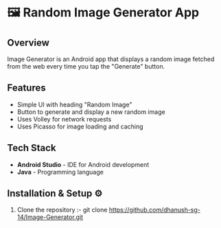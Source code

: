 #  🖼️ Random Image Generator App

## Overview
Image Generator is an Android app that displays a random image fetched from the web every time you tap the "Generate" button.

## Features
- Simple UI with heading "Random Image"
- Button to generate and display a new random image
- Uses Volley for network requests
- Uses Picasso for image loading and caching

## Tech Stack
- **Android Studio** - IDE for Android development
- **Java** - Programming language

## Installation & Setup ⚙️

1. Clone the repository :- git clone https://github.com/dhanush-sg-14/Image-Generator.git

